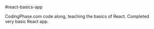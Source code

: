 #react-basics-app

CodingPhase.com code along, teaching the basics of React. Completed very basic React app.